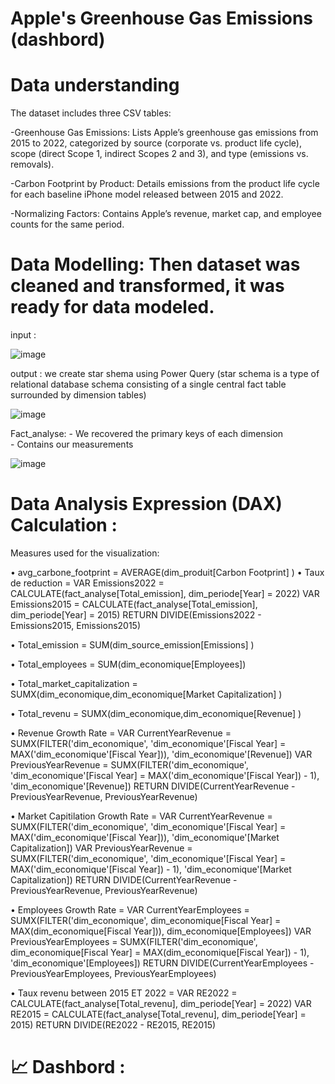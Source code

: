 # Apple's Greenhouse Gas Emissions (dashbord)

# Data understanding
The dataset includes three CSV tables:

-Greenhouse Gas Emissions: Lists Apple’s greenhouse gas emissions from 2015 to 2022, categorized by source (corporate vs. product life cycle), scope (direct Scope 1, indirect Scopes 2 and 3), and type (emissions vs. removals).

-Carbon Footprint by Product: Details emissions from the product life cycle for each baseline iPhone model released between 2015 and 2022.

-Normalizing Factors: Contains Apple’s revenue, market cap, and employee counts for the same period.
# Data Modelling: Then dataset was cleaned and transformed, it was ready for data modeled.
input :

![image](https://github.com/user-attachments/assets/a71ae574-8185-4596-8bd3-9a262877850a)

output : we create star shema using Power Query (star schema is a type of relational database schema consisting of a single central fact table surrounded by dimension tables)

![image](https://github.com/user-attachments/assets/6f2ab3a7-ea7c-476a-8627-dea79da9dd52)

Fact_analyse: - We recovered the primary keys of each dimension                                                                                                          
              - Contains our measurements  
              
![image](https://github.com/user-attachments/assets/291d2626-7bb4-4682-8d69-32edc144b456)
# Data Analysis Expression (DAX) Calculation :
Measures used for the visualization:

•	avg_carbone_footprint = AVERAGE(dim_produit[Carbon Footprint] )
•	Taux de reduction = 
VAR Emissions2022 = CALCULATE(fact_analyse[Total_emission], dim_periode[Year] = 2022)
VAR Emissions2015 = CALCULATE(fact_analyse[Total_emission], dim_periode[Year] = 2015)
RETURN
DIVIDE(Emissions2022 - Emissions2015, Emissions2015)

•	Total_emission = SUM(dim_source_emission[Emissions] )

•	Total_employees = SUM(dim_economique[Employees])

•	Total_market_capitalization = SUMX(dim_economique,dim_economique[Market Capitalization] )

•	Total_revenu = SUMX(dim_economique,dim_economique[Revenue] )

•	Revenue Growth Rate = VAR CurrentYearRevenue = SUMX(FILTER('dim_economique', 'dim_economique'[Fiscal Year] = MAX('dim_economique'[Fiscal Year])), 'dim_economique'[Revenue]) VAR PreviousYearRevenue = SUMX(FILTER('dim_economique', 'dim_economique'[Fiscal Year] = MAX('dim_economique'[Fiscal Year]) - 1), 'dim_economique'[Revenue]) RETURN DIVIDE(CurrentYearRevenue - PreviousYearRevenue, PreviousYearRevenue) 

•	Market Capitilation Growth Rate = VAR CurrentYearRevenue = SUMX(FILTER('dim_economique', 'dim_economique'[Fiscal Year] = MAX('dim_economique'[Fiscal Year])), 'dim_economique'[Market Capitalization]) VAR PreviousYearRevenue = SUMX(FILTER('dim_economique', 'dim_economique'[Fiscal Year] = MAX('dim_economique'[Fiscal Year]) - 1), 'dim_economique'[Market Capitalization]) RETURN DIVIDE(CurrentYearRevenue - PreviousYearRevenue, PreviousYearRevenue) 

•	Employees Growth Rate = VAR CurrentYearEmployees = SUMX(FILTER('dim_economique', dim_economique[Fiscal Year] = MAX(dim_economique[Fiscal Year])), dim_economique[Employees]) VAR PreviousYearEmployees = SUMX(FILTER('dim_economique', dim_economique[Fiscal Year] = MAX(dim_economique[Fiscal Year]) - 1), 'dim_economique'[Employees]) RETURN DIVIDE(CurrentYearEmployees - PreviousYearEmployees, PreviousYearEmployees)

•	Taux revenu between 2015 ET 2022 = 
VAR RE2022 = CALCULATE(fact_analyse[Total_revenu], dim_periode[Year] = 2022)
VAR RE2015 = CALCULATE(fact_analyse[Total_revenu], dim_periode[Year] = 2015)
RETURN
DIVIDE(RE2022 - RE2015, RE2015)

# 📈 Dashbord :




                                          



